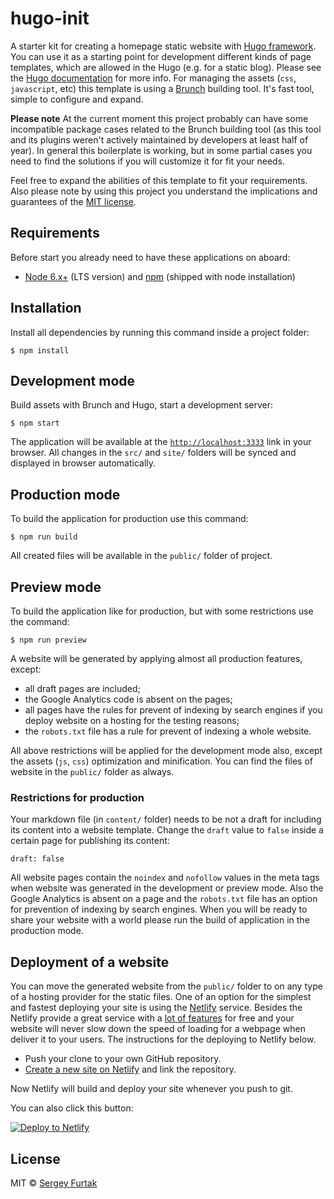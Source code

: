 # hugo-init
A starter kit for creating a homepage static website with [Hugo framework](https://gohugo.io). You can use it as a starting point for development different kinds of page templates, which are allowed in the Hugo (e.g. for a static blog). Please see the [Hugo documentation](https://gohugo.io/documentation/) for more info.
For managing the assets (`css`, `javascript`, etc) this template is using a [Brunch](http://brunch.io) building tool. It's fast tool, simple to configure and expand.

**Please note** At the current moment this project probably can have some incompatible package cases related to the Brunch building tool (as this tool and its plugins weren't actively maintained by developers at least half of year). In general this boilerplate is working, but in some partial cases you need to find the solutions if you will customize it for fit your needs.

Feel free to expand the abilities of this template to fit your requirements.
Also please note by using this project you understand the implications and guarantees of the [MIT license](https://github.com/serg/hugo-init/blob/master/LICENSE).
## Requirements
Before start you already need to have these applications on aboard:
- [Node 6.x+](https://nodejs.org/en/download) (LTS version) and [npm](https://www.npmjs.com/get-npm) (shipped with node installation)
## Installation
Install all dependencies by running this command inside a project folder:
```
$ npm install
```
## Development mode
Build assets with Brunch and Hugo, start a development server:
```
$ npm start
```
The application will be available at the [`http://localhost:3333`](http://localhost:3333) link in your browser.
All changes in the `src/` and `site/` folders will be synced and displayed in browser automatically.
## Production mode
To build the application for production use this command:
```
$ npm run build
```
All created files will be available in the `public/` folder of project.
## Preview mode
To build the application like for production, but with some restrictions use the command:
```
$ npm run preview
```
A website will be generated by applying almost all production features, except:
- all draft pages are included;
- the Google Analytics code is absent on the pages;
- all pages have the rules for prevent of indexing by search engines if you deploy website on a hosting for the testing reasons;
- the `robots.txt` file has a rule for prevent of indexing a whole website.

All above restrictions will be applied for the development mode also, except the assets (`js`, `css`) optimization and minification.
You can find the files of website in the `public/` folder as always.
### Restrictions for production
Your markdown file (in `content/` folder) needs to be not a draft for including its content into a website template. Change the `draft` value to `false` inside a certain page for publishing its content:
```
draft: false
```
All website pages contain the `noindex` and `nofollow` values in the meta tags when website was generated in the development or preview mode. Also the Google Analytics is absent on a page and the `robots.txt` file has an option for prevention of indexing by search engines.
When you will be ready to share your website with a world please run the build of application in the production mode.
## Deployment of a website
You can move the generated website from the `public/` folder to on any type of a hosting provider for the static files. One of an option for the simplest and fastest deploying your site is using the [Netlify](https://www.netlify.com) service. Besides the Netlify provide a great service with a [lot of features](https://www.netlify.com/features/) for free and your website will never slow down the speed of loading for a webpage when deliver it to your users. The instructions for the deploying to Netlify below.
- Push your clone to your own GitHub repository.
- [Create a new site on Netlify](https://app.netlify.com/start) and link the repository.

Now Netlify will build and deploy your site whenever you push to git.

You can also click this button:

[![Deploy to Netlify](https://www.netlify.com/img/deploy/button.svg)](https://app.netlify.com/start/deploy?repository=https://github.com/serg/hugo-init)
## License
MIT © [Sergey Furtak](https://sergfurtak.com)